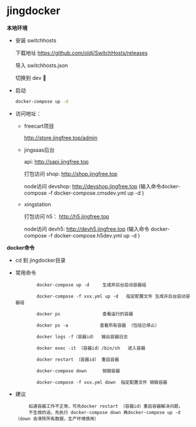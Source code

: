 # jingdocker

**本地环境**   

- 安装 switchhosts

    下载地址  https://github.com/oldj/SwitchHosts/releases

    导入 switchhosts.json 
    
    切换到 dev 

    
- 启动 
    ```bash
    docker-compose up -d
    ```

- 访问地址：

    * freecart项目  

        http://store.jingfree.top/admin

    * jingsaas后台 

        api: http://sapi.jingfree.top

        打包访问 shop:  http://shop.jingfree.top

        node访问 devshop: http://devshop.jingfree.top (输入命令docker-compose  -f docker-compose.cmsdev.yml up -d )
        
    * xingstation

        打包访问 h5： http://h5.jingfree.top
        
        node访问 devh5: http://devh5.jingfree.top (输入命令 docker-compose  -f docker-compose.h5dev.yml up -d )
        
        
**docker命令**
    
 - cd 到 jingdocker目录
    
 -   常用命令
          
         
                 docker-compose up -d     生成并后台启动容器组
                 
                 docker-compose -f xxx.yml up -d   指定配置文件 生成并后台启动容器组
                 
                 docker ps                查看运行的容器
                 
                 docker ps -a            查看所有容器 （包括已停止）
                 
                 docker logs -f（容器id）  输出容器日志
                  
                 docker exec -it （容器id）/bin/sh   进入容器
                  
                 docker restart （容器id） 重启容器
                 
                 docker-compose down      销毁容器
                 
                 docker-compose -f xxx.yml down  指定配置文件 销毁容器
                 

         
 - 建议
    
        
            如遇容器工作不正常，可先docker restart （容器id）重启容器解决问题，
            不生效的话，先执行 docker-compose down 再docker-compose up -d（down 会清除所有数据，生产环境慎用）
        
